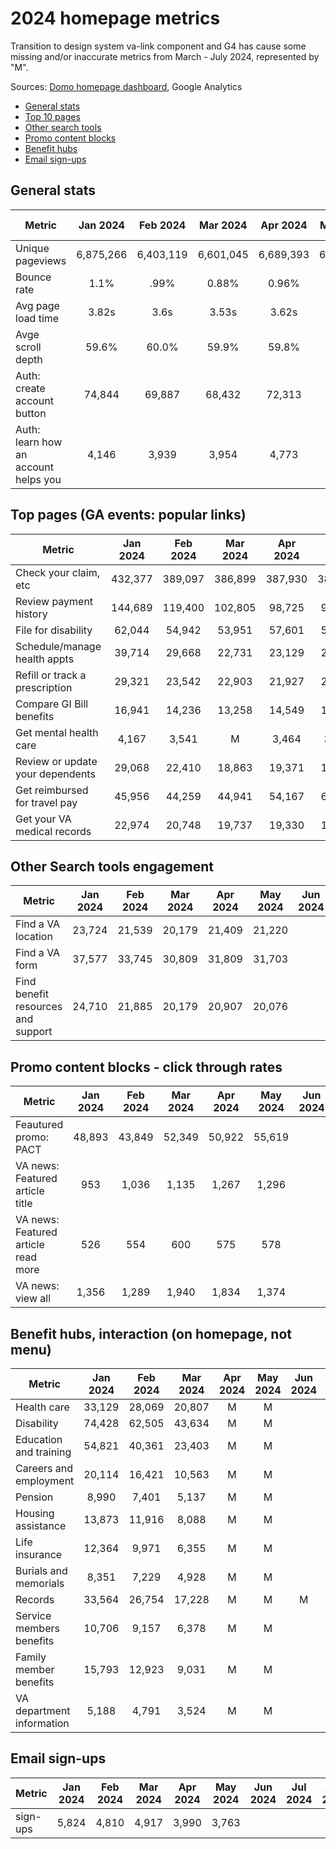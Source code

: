# 2024 homepage metrics
Transition to design system va-link component and G4 has cause some missing and/or inaccurate metrics from March - July 2024, represented by "M".

Sources: [Domo homepage dashboard](https://va-gov.domo.com/page/80919003), Google Analytics

- [General stats](https://github.com/department-of-veterans-affairs/va.gov-team/edit/master/products/home-page/analytics/2024_data.md#general-stats)
- [Top 10 pages](https://github.com/department-of-veterans-affairs/va.gov-team/blob/master/products/home-page/analytics/2024_data.md#top-pages-ga-events-popular-links)
- [Other search tools](https://github.com/department-of-veterans-affairs/va.gov-team/blob/master/products/home-page/analytics/2024_data.md#other-search-tools-engagement)
- [Promo content blocks](https://github.com/department-of-veterans-affairs/va.gov-team/blob/master/products/home-page/analytics/2024_data.md#promo-content-blocks---click-through-rates)
- [Benefit hubs](https://github.com/department-of-veterans-affairs/va.gov-team/blob/master/products/home-page/analytics/2024_data.md#benefit-hubs-interaction--on-homepage-not-menu)
- [Email sign-ups](https://github.com/department-of-veterans-affairs/va.gov-team/blob/master/products/home-page/analytics/2024_data.md#email-sign-ups)

## General stats
| Metric | Jan 2024 | Feb 2024 | Mar 2024 | Apr 2024 | May 2024 | Jun 2024 | Jul 2024	| Aug 2024 | Sep 2024 | Oct 2024 | Nov 2024 | Dec 2024
|---|:---:|:---:|:---:|:---:|:---:|:---:|:---:|:---:|:---:|:---:|:---:|:---:|
| Unique pageviews | 6,875,266 | 6,403,119 | 6,601,045|6,689,393|6,863,151|
| Bounce rate | 1.1% | .99% |0.88%|0.96%| 0.98%|
| Avg page load time |3.82s | 3.6s | 3.53s|3.62s|3.68s
| Avge scroll depth | 59.6% | 60.0% | 59.9% |59.8% |60.0%|
| Auth: create account button | 74,844| 69,887 |68,432 |72,313 | 71,756
| Auth: learn how an account helps you | 4,146 | 3,939 |3,954 |4,773|5,184

## Top pages (GA events: popular links) 
| Metric | Jan 2024 | Feb 2024 | Mar 2024 | Apr 2024 | May 2024 | Jun 2024 | Jul 2024	| Aug 2024 | Sep 2024 | Oct 2024 | Nov 2024 | Dec 2024
|---|:---:|:---:|:---:|:---:|:---:|:---:|:---:|:---:|:---:|:---:|:---:|:---:|
| Check your claim, etc | 432,377 | 389,097 | 386,899 | 387,930 | 383,372 
| Review payment history | 144,689| 119,400 | 102,805 | 98,725 | 93,733 |
| File for disability | 62,044 | 54,942 | 53,951 | 57,601 | 57,722 | 
| Schedule/manage health appts | 39,714| 29,668 | 22,731 | 23,129 | 22,009 | 
| Refill or track a prescription | 29,321 | 23,542 | 22,903 | 21,927 | 21,915 |
| Compare GI Bill benefits | 16,941 | 14,236 | 13,258 | 14,549 | 13,952 | 
| Get mental health care | 4,167 | 3,541 | M | 3,464 | 3,395 | 
| Review or update your dependents | 29,068| 22,410 | 18,863 | 19,371 | 19,002 | 
| Get reimbursed for travel pay | 45,956 | 44,259 | 44,941 | 54,167 | 66,727 |
| Get your VA medical records | 22,974 | 20,748 | 19,737 | 19,330 | 19,303 |

## Other Search tools engagement
| Metric | Jan 2024 | Feb 2024 | Mar 2024 | Apr 2024 | May 2024 | Jun 2024 | Jul 2024	| Aug 2024 | Sep 2024 | Oct 2024 | Nov 2024 | Dec 2024
|---|:---:|:---:|:---:|:---:|:---:|:---:|:---:|:---:|:---:|:---:|:---:|:---:|
| Find a VA location  | 23,724| 21,539 | 20,179 | 21,409| 21,220|
|Find a VA form  | 37,577 | 33,745 |30,809 | 31,809| 31,703 |
| Find benefit resources and support  | 24,710 | 21,885 | 20,179 | 20,907 | 20,076 |

## Promo content blocks - click through rates
| Metric | Jan 2024 | Feb 2024 | Mar 2024 | Apr 2024 | May 2024 | Jun 2024 | Jul 2024	| Aug 2024 | Sep 2024 | Oct 2024 | Nov 2024 | Dec 2024
|---|:---:|:---:|:---:|:---:|:---:|:---:|:---:|:---:|:---:|:---:|:---:|:---:|
| Feautured promo: PACT | 48,893 | 43,849 | 52,349| 50,922|55,619|
| VA news: Featured article title | 953 | 1,036 | 1,135| 1,267|1,296|
| VA news: Featured article read more | 526 | 554 | 600| 575|578|
| VA news: view all | 1,356 | 1,289 | 1,940 | 1,834|1,374|

## Benefit hubs, interaction  (on homepage, not menu)
| Metric | Jan 2024 | Feb 2024 | Mar 2024 | Apr 2024 | May 2024 | Jun 2024 | Jul 2024	| Aug 2024 | Sep 2024 | Oct 2024 | Nov 2024 | Dec 2024
|---|:---:|:---:|:---:|:---:|:---:|:---:|:---:|:---:|:---:|:---:|:---:|:---:|
| Health care | 33,129 | 28,069 | 20,807 | M | M | 
| Disability | 74,428 | 62,505 | 43,634 | M | M |
| Education and training | 54,821 | 40,361 | 23,403 | M | M | 
| Careers and employment | 20,114 | 16,421 | 10,563 | M | M |
| Pension | 8,990 | 7,401 | 5,137 | M | M |
| Housing assistance | 13,873 | 11,916 | 8,088 | M | M | 
| Life insurance | 12,364 | 9,971 | 6,355 | M | M | 
| Burials and memorials | 8,351 | 7,229 | 4,928 | M | M |
| Records | 33,564 | 26,754 | 17,228 | M | M | M | M
| Service members benefits | 10,706 | 9,157 | 6,378 | M | M | 
| Family member benefits | 15,793 | 12,923 | 9,031 | M | M | 
| VA department information | 5,188 | 4,791 | 3,524 | M | M | 

## Email sign-ups
| Metric | Jan 2024 | Feb 2024 | Mar 2024 | Apr 2024 | May 2024 | Jun 2024 | Jul 2024	| Aug 2024 | Sep 2024 | Oct 2024 | Nov 2024 | Dec 2024
|---|:---:|:---:|:---:|:---:|:---:|:---:|:---:|:---:|:---:|:---:|:---:|:---:|
| sign-ups | 5,824 | 4,810 | 4,917| 3,990 | 3,763 |
